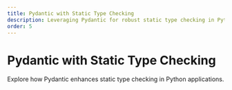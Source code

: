 ```yaml
---
title: Pydantic with Static Type Checking
description: Leveraging Pydantic for robust static type checking in Python.
order: 5
---
```


# Pydantic with Static Type Checking

Explore how Pydantic enhances static type checking in Python applications.

